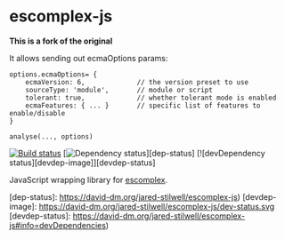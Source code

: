 # escomplex-js

**This is a fork of the original**

It allows sending out ecmaOptions params:
	
	options.ecmaOptions= {
		ecmaVersion: 6, 			// the version preset to use
		sourceType: 'module', 		// module or script
		tolerant: true,				// whether tolerant mode is enabled
		ecmaFeatures: { ... }		// specific list of features to enable/disable
	}
	
	analyse(..., options)

[![Build status][ci-image]][ci-status] [![Dependency status][dep-image]][dep-status] [![devDependency status][devdep-image]][devdep-status]

JavaScript wrapping library
for [escomplex].

[ci-image]: https://secure.travis-ci.org/jared-stilwell/escomplex-js.png?branch=master
[ci-status]: http://travis-ci.org/#!/jared-stilwell/escomplex-js
[escomplex]: https://github.com/jared-stilwell/escomplex
[dep-image]: https://david-dm.org/jared-stilwell/escomplex-js.svg
[dep-status]: https://david-dm.org/jared-stilwell/escomplex-js)
[devdep-image]: https://david-dm.org/jared-stilwell/escomplex-js/dev-status.svg
[devdep-status]: https://david-dm.org/jared-stilwell/escomplex-js#info=devDependencies)

